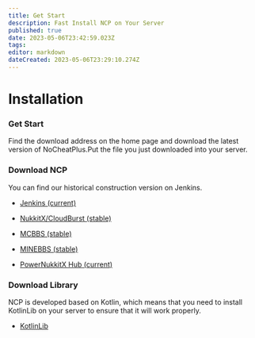 ```yaml
---
title: Get Start
description: Fast Install NCP on Your Server
published: true
date: 2023-05-06T23:42:59.023Z
tags: 
editor: markdown
dateCreated: 2023-05-06T23:29:10.274Z
---
```


# Installation
### Get Start
Find the download address on the home page and download the latest version of NoCheatPlus.Put the file you just downloaded into your server.

### Download NCP
You can find our historical construction version on Jenkins.
* [Jenkins (current)](https://ci.lanink.cn/job/NoCheatPlus/)

* [NukkitX/CloudBurst (stable)](https://cloudburstmc.org/resources/nocheatplus.820/)

* [MCBBS (stable)](https://www.mcbbs.net/forum.php?mod=viewthread&tid=1430379)

* [MINEBBS (stable)](https://www.minebbs.com/resources/nocheatplus.5551/)

* [PowerNukkitX Hub (current)](https://powernukkitx.com/hub/plugin/detail/Physical-Science-Academy/NoCheatPlus)

### Download Library
NCP is developed based on Kotlin, which means that you need to install KotlinLib on your server to ensure that it will work properly.
- [KotlinLib](https://cloudburstmc.org/resources/kotlinlib.48/)